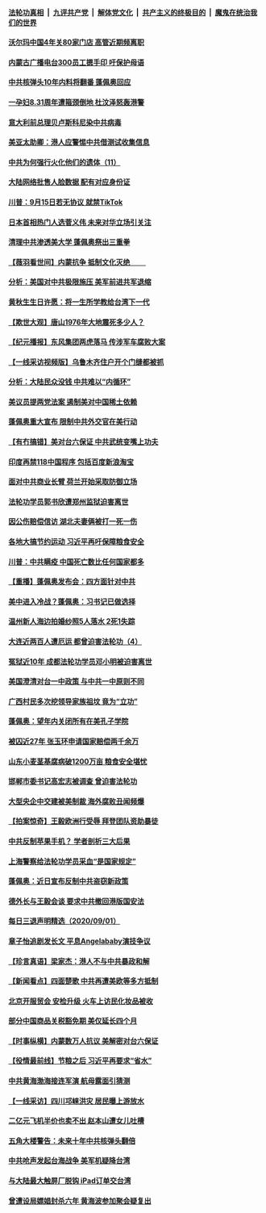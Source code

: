 ####  [法轮功真相](../../../../basic/blob/master/README.md?t=09030902) &nbsp;|&nbsp; [九评共产党](../../../../9ping.md/blob/master/README.md?t=09030902) &nbsp;|&nbsp; [解体党文化](../../../../jtdwh.md/blob/master/README.md?t=09030902)  &nbsp;|&nbsp; [共产主义的终极目的](../../../../gczydzjmd.md/blob/master/README.md?t=09030902) &nbsp;|&nbsp; [魔鬼在统治我们的世界](../../../../mgztzwmdsj.md/blob/master/README.md?t=09030902) 

#### [沃尔玛中国4年关80家门店 高管近期频离职](../pages/nsc413/n12376273.md?t=09030902) 

#### [内蒙古广播电台300员工摁手印 吁保护母语](../pages/nsc413/n12376127.md?t=09030902) 

#### [中共核弹头10年内料将翻番 蓬佩奥回应](../pages/nsc413/n12376284.md?t=09030902) 

#### [一孕妇8.31周年遭箍颈倒地 杜汶泽怒轰港警](../pages/nsc413/n12376049.md?t=09030902) 

#### [意大利前总理贝卢斯科尼染中共病毒](../pages/nsc413/n12376115.md?t=09030902) 

#### [美亚太助卿：港人应警惕中共借测试收集信息](../pages/nsc413/n12376092.md?t=09030902) 

#### [中共为何强行火化他们的遗体（11）](../pages/nsc413/n12374310.md?t=09030902) 

#### [大陆网络批售人脸数据 配有对应身份证](../pages/nsc413/n12376015.md?t=09030902) 

#### [川普：9月15日若无协议 就禁TikTok](../pages/nsc413/n12376042.md?t=09030902) 

#### [日本首相热门人选菅义伟 未来对华立场引关注](../pages/nsc413/n12375696.md?t=09030902) 

#### [清理中共渗透美大学 蓬佩奥祭出三重拳](../pages/nsc413/n12376022.md?t=09030902) 

#### [【薇羽看世间】内蒙抗争 抵制文化灭绝 　　](../pages/nsc413/n12375770.md?t=09030902) 

#### [分析：美国对中共极限施压 美军前进共军退缩](../pages/nsc413/n12375236.md?t=09030902) 

#### [黄秋生生日许愿：将一生所学教给台湾下一代](../pages/nsc413/n12375748.md?t=09030902) 

#### [【欺世大观】唐山1976年大地震死多少人？](../pages/nsc413/n12358574.md?t=09030902) 

#### [【纪元播报】东风集团两虎落马 传涉军车腐败大案](../pages/nsc413/n12374910.md?t=09030902) 

#### [【一线采访视频版】乌鲁木齐住户开个门缝都被抓](../pages/nsc413/n12375203.md?t=09030902) 

#### [分析：大陆民众没钱 中共难以“内循环”](../pages/nsc413/n12375721.md?t=09030902) 

#### [美议员提两党法案 遏制美对中国稀土依赖](../pages/nsc413/n12375645.md?t=09030902) 

#### [蓬佩奥重大宣布 限制中共外交官在美行动](../pages/nsc413/n12375780.md?t=09030902) 

#### [【有冇搞错】美对台六保证 中共武统变嘴上功夫](../pages/nsc413/n12375812.md?t=09030902) 

#### [印度再禁118中国程序 包括百度新浪淘宝](../pages/nsc413/n12375743.md?t=09030902) 

#### [面对中共商业长臂 荷兰开始采取防御立场](../pages/nsc413/n12375229.md?t=09030902) 

#### [法轮功学员郭书欣遭郑州监狱迫害离世](../pages/nsc413/n12373491.md?t=09030902) 

#### [因公伤赔偿信访 湖北夫妻俩被打一死一伤](../pages/nsc413/n12375585.md?t=09030902) 

#### [各地大搞节约运动 习近平再吁保障粮食安全](../pages/nsc413/n12375626.md?t=09030902) 

#### [川普：中共瞒疫 中国死亡数比任何国家都多](../pages/nsc413/n12375395.md?t=09030902) 

#### [【重播】蓬佩奥发布会：四方面针对中共](../pages/nsc413/n12374307.md?t=09030902) 

#### [美中进入冷战？蓬佩奥：习书记已做选择](../pages/nsc413/n12375291.md?t=09030902) 

#### [温州新人海边拍婚纱照5人落水 2死1失踪](../pages/nsc413/n12375118.md?t=09030902) 

#### [大连近两百人遭厄运 都曾迫害法轮功（4）](../pages/nsc413/n12372772.md?t=09030902) 

#### [冤狱近10年 成都法轮功学员邓小明被迫害离世](../pages/nsc413/n12372522.md?t=09030902) 


#### [美国澄清对台一中政策 与中共一中原则不同](../pages/nsc413/n12374761.md?t=09030902) 

#### [广西村民多次挖领导家族祖坟 竟为“立功”](../pages/nsc413/n12374788.md?t=09030902) 

#### [蓬佩奥：望年内关闭所有在美孔子学院](../pages/nsc413/n12374234.md?t=09030902) 

#### [被囚近27年 张玉环申请国家赔偿两千余万](../pages/nsc413/n12374612.md?t=09030902) 

#### [山东小麦茎基腐病破1200万亩 粮食安全堪忧](../pages/nsc413/n12374530.md?t=09030902) 

#### [邯郸市委书记高宏志被调查 曾迫害法轮功](../pages/nsc413/n12374306.md?t=09030902) 

#### [大型央企中交建被美制裁 海外腐败丑闻频爆](../pages/nsc413/n12370781.md?t=09030902) 

#### [【拍案惊奇】王毅欧洲行受辱 拜登团队资助暴徒](../pages/nsc413/n12374481.md?t=09030902) 

#### [中共反制苹果手机？ 学者剖析三大后果](../pages/nsc413/n12374341.md?t=09030902) 

#### [上海警察给法轮功学员采血“是国家规定”](../pages/nsc413/n12371027.md?t=09030902) 

#### [蓬佩奥：近日宣布反制中共盗窃新政策](../pages/nsc413/n12374116.md?t=09030902) 

#### [德外长与王毅会谈 要求中共撤回港版国安法](../pages/nsc413/n12374213.md?t=09030902) 

#### [每日三退声明精选（2020/09/01）](../pages/nsc413/n12374271.md?t=09030902) 

#### [章子怡追剧发长文 平息Angelababy演技争议](../pages/nsc413/n12373905.md?t=09030902) 

#### [【珍言真语】梁家杰：港人不与中共暴政和解](../pages/nsc413/n12374025.md?t=09030902) 

#### [【新闻看点】四面楚歌 中共再遭美欧等多方抵制](../pages/nsc413/n12373758.md?t=09030902) 

#### [北京开服贸会 安检升级 火车上访民化妆品被收](../pages/nsc413/n12372794.md?t=09030902) 

#### [部分中国商品关税豁免期 美仅延长四个月](../pages/nsc413/n12373949.md?t=09030902) 

#### [【时事纵横】内蒙数万人抗议 美解密对台六保证](../pages/nsc413/n12373348.md?t=09030902) 

#### [【役情最前线】节粮之后 习近平再要求“省水”](../pages/nsc413/n12373879.md?t=09030902) 

#### [中共黄海渤海接连军演 航母露面引猜测](../pages/nsc413/n12373539.md?t=09030902) 

#### [【一线采访】四川邛崃洪灾 居民曝上游放水](../pages/nsc413/n12373810.md?t=09030902) 

#### [二亿元飞机半价也卖不出 赵本山遭女儿吐槽](../pages/nsc413/n12373697.md?t=09030902) 

#### [五角大楼警告：未来十年中共核弹头翻倍](../pages/nsc413/n12373741.md?t=09030902) 

#### [中共呛声发起台海战争 美军机疑降台湾](../pages/nsc413/n12373757.md?t=09030902) 

#### [与大陆最大触屏厂脱钩 iPad订单交台湾](../pages/nsc413/n12373713.md?t=09030902) 

#### [曾遭设局嫖娼封杀六年 黄海波参加聚会疑复出](../pages/nsc413/n12373556.md?t=09030902) 

